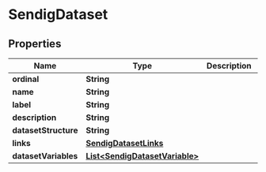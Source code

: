 

# SendigDataset

## Properties

Name | Type | Description | Notes
------------ | ------------- | ------------- | -------------
**ordinal** | **String** |  |  [optional]
**name** | **String** |  |  [optional]
**label** | **String** |  |  [optional]
**description** | **String** |  |  [optional]
**datasetStructure** | **String** |  |  [optional]
**links** | [**SendigDatasetLinks**](SendigDatasetLinks.md) |  |  [optional]
**datasetVariables** | [**List&lt;SendigDatasetVariable&gt;**](SendigDatasetVariable.md) |  |  [optional]




